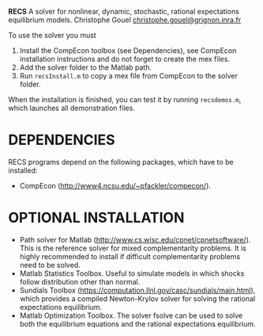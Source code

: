 **RECS**
A solver for nonlinear, dynamic, stochastic, rational expectations equilibrium
models.
Christophe Gouel <christophe.gouel@grignon.inra.fr>

To use the solver you must
1. Install the CompEcon toolbox (see Dependencies), see CompEcon installation
   instructions and do not forget to create the mex files.
2. Add the solver folder to the Matlab path.
3. Run `recsInstall.m` to copy a mex file from CompEcon to the solver folder.

When the installation is finished, you can test it by running `recsdemos.m`, which
launches all demonstration files.

DEPENDENCIES
============

RECS programs depend on the following packages, which have to be installed:
* CompEcon (http://www4.ncsu.edu/~pfackler/compecon/).

OPTIONAL INSTALLATION
=====================

* Path solver for Matlab (http://www.cs.wisc.edu/cpnet/cpnetsoftware/). This is
  the reference solver for mixed complementarity problems. It is highly recommended
  to install if difficult complementarity problems need to be solved.
* Matlab Statistics Toolbox. Useful to simulate models in which shocks follow
  distribution other than normal.
* Sundials Toolbox (https://computation.llnl.gov/casc/sundials/main.html), which
  provides a compiled Newton-Krylov solver for solving the rational expectations
  equilibrium.
* Matlab Optimization Toolbox. The solver fsolve can be used to solve both the
  equilibrium equations and the rational expectations equilibrium.

